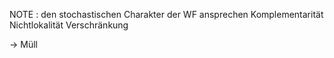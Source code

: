 NOTE : den stochastischen Charakter der WF ansprechen
Komplementarität Nichtlokalität Verschränkung


-> Müll
